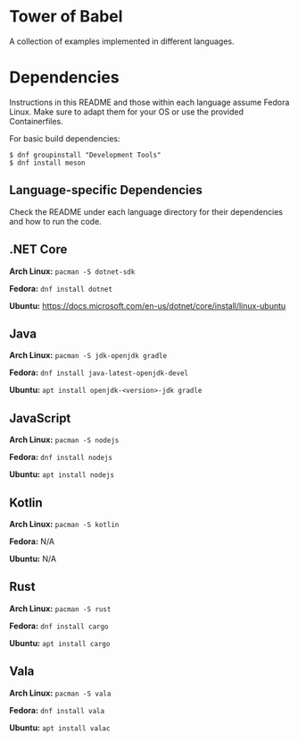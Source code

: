# Tower of Babel

A collection of examples implemented in different languages.

# Dependencies

Instructions in this README and those within each language assume Fedora Linux. Make sure to adapt them for your OS or use the provided Containerfiles.

For basic build dependencies:

```shell
$ dnf groupinstall "Development Tools"
$ dnf install meson
```

## Language-specific Dependencies

Check the README under each language directory for their dependencies and how to run the code.

## .NET Core

**Arch Linux:** `pacman -S dotnet-sdk`

**Fedora:** `dnf install dotnet`

**Ubuntu:** https://docs.microsoft.com/en-us/dotnet/core/install/linux-ubuntu

## Java

**Arch Linux:** `pacman -S jdk-openjdk gradle`

**Fedora:** `dnf install java-latest-openjdk-devel`

**Ubuntu:** `apt install openjdk-<version>-jdk gradle`

## JavaScript

**Arch Linux:** `pacman -S nodejs`

**Fedora:** `dnf install nodejs`

**Ubuntu:** `apt install nodejs`

## Kotlin

**Arch Linux:** `pacman -S kotlin`

**Fedora:** N/A

**Ubuntu:** N/A

## Rust

**Arch Linux:** `pacman -S rust`

**Fedora:** `dnf install cargo`

**Ubuntu:** `apt install cargo`

## Vala

**Arch Linux:** `pacman -S vala`

**Fedora:** `dnf install vala`

**Ubuntu:** `apt install valac`

